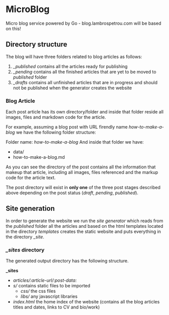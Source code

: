 # MicroBlog
Micro blog service powered by Go - blog.lambrospetrou.com will be based on this!

## Directory structure

The blog will have three folders related to blog articles as follows:
1. *_published* contains all the articles ready for publishing
2. *_pending* contains all the finished articles that are yet to be moved to *published* folder
3. *_drafts* contains all unfinished articles that are in progress and should not be published when the generator creates the website

### Blog Article

Each post article has its own directory/folder and inside that folder reside all images, files and markdown code for the article.

For example, assuming a blog post with URL firendly name *how-to-make-a-blog* we have the following folder structure:

Folder name: *how-to-make-a-blog*
And inside that folder we have:
- data/
- how-to-make-a-blog.md

As you can see the directory of the post contains all the information that makeup that article, including all images, files referenced and the markup code for the article text.

The post directory will exist in **only one** of the three post stages described above depending on the post status (*draft*, *pending*, *published*).

## Site generation

In order to generate the website we run the *site generator* which reads from the *published* folder all the articles and based on the html templates located in the directory *templates* creates the static website and puts everything in the directory *_site*.

### *_sites* directory

The generated output directory has the following structure.

**_sites**
- *articles/:article-url/:post-data:* 
- *s/* contains static files to be imported
	* _css/_ the css files
	* _libs/_ any javascript libraries
- *index.html* the home index of the website (contains all the blog articles titles and dates, links to CV and bio/work)








